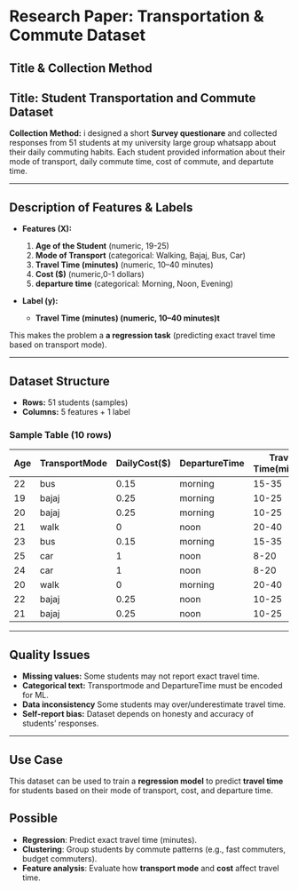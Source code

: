 # Research Paper: Transportation & Commute Dataset

## Title & Collection Method

## **Title:** Student Transportation and Commute Dataset

**Collection Method:** i designed a short **Survey questionare** and collected responses from  51 students at my university large group whatsapp about their daily commuting habits. Each student provided information about their mode of transport, daily commute time, cost of commute, and departute time.

---

## Description of Features & Labels

* **Features (X):**

  1. **Age of the Student** (numeric, 19-25)
  2. **Mode of Transport**  (categorical: Walking, Bajaj, Bus, Car)
  3. **Travel Time (minutes)** (numeric, 10–40 minutes)
  4. **Cost ($)** (numeric,0-1 dollars)
  5. **departure time** (categorical: Morning, Noon, Evening)

* **Label (y):**

  * **Travel Time (minutes) (numeric, 10–40 minutes)t** 

This makes the problem a **a regression task** (predicting exact travel time based on transport mode).

---

## Dataset Structure

* **Rows:** 51 students (samples)
* **Columns:** 5 features + 1 label

### Sample Table (10 rows)

| Age | TransportMode | DailyCost($) | DepartureTime | Travel Time(minute)
| --- | ------------- | ------------ | ------------  | ------------------- | 
| 22  | bus           | 0.15         | morning       | 15-35               | 
| 19  | bajaj         | 0.25         | morning       | 10-25               | 
| 20  | bajaj         | 0.25         | morning       | 10-25               | 
| 21  | walk          | 0            | noon          | 20-40               | 
| 23  | bus           | 0.15         | morning       | 15-35               | 
| 25  | car           | 1            | noon          | 8-20                | 
| 24  | car           | 1            | noon          | 8-20                | 
| 20  | walk          | 0            | morning       | 20-40               | 
| 22  | bajaj         | 0.25         | noon          | 10-25               | 
| 21  | bajaj         | 0.25         | noon          | 10-25               | 

---

## Quality Issues

* **Missing values:** Some students may not report exact travel time.
* **Categorical text:** Transportmode and DepartureTime must be encoded for ML.
* **Data inconsistency** Some students may over/underestimate travel time.
* **Self-report bias:** Dataset depends on honesty and accuracy of students’ responses.

---

## Use Case

This dataset can be used to train a **regression model** to predict **travel time** for students based on their mode of transport, cost, and departure time.


## Possible
* **Regression**: Predict exact travel time (minutes).
* **Clustering**: Group students by commute patterns (e.g., fast commuters, budget commuters).
* **Feature analysis**: Evaluate how **transport mode** and **cost** affect travel time.